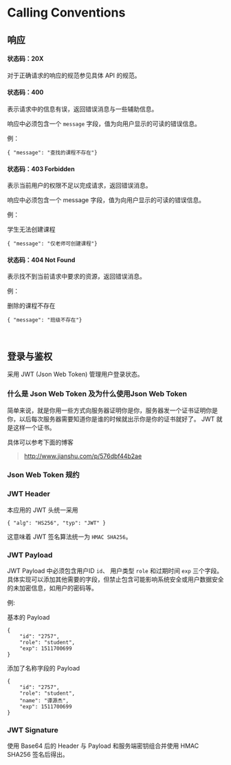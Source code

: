 ﻿# Calling Conventions

## 响应
#### 状态码：20X
对于正确请求的响应的规范参见具体 API 的规范。

#### 状态码：400
表示请求中的信息有误，返回错误消息与一些辅助信息。

响应中必须包含一个 `message` 字段，值为向用户显示的可读的错误信息。

例：

    { "message": "查找的课程不存在"}

#### 状态码：403 Forbidden
表示当前用户的权限不足以完成请求，返回错误消息。

响应中必须包含一个 message 字段，值为向用户显示的可读的错误信息。

例：

学生无法创建课程

    { "message": "仅老师可创建课程"}

#### 状态码：404 Not Found
表示找不到当前请求中要求的资源，返回错误消息。


例：

删除的课程不存在


    { "message": "班级不存在"}

<br>

## 登录与鉴权
采用 JWT (Json Web Token) 管理用户登录状态。

### 什么是 Json Web Token 及为什么使用Json Web Token
  简单来说，就是你用一些方式向服务器证明你是你，服务器发一个证书证明你是你，以后每次服务器需要知道你是谁的时候就出示你是你的证书就好了。 JWT 就是这样一个证书。
  
  具体可以参考下面的博客
> http://www.jianshu.com/p/576dbf44b2ae

### Json Web Token 规约
### JWT Header
本应用的 JWT 头统一采用

    { "alg": "HS256", "typ": "JWT" }

这意味着 JWT 签名算法统一为 `HMAC SHA256`。

### JWT Payload
JWT Payload 中必须包含用户ID `id`、 用户类型 `role` 和过期时间 `exp` 三个字段。具体实现可以添加其他需要的字段，但禁止包含可能影响系统安全或用户数据安全的未加密信息，如用户的密码等。

例:

基本的 Payload
```
{
	"id": "2757",
	"role": "student",
	"exp": 1511700699
}
```
添加了名称字段的 Payload
```
{
	"id": "2757",
	"role": "student",
	"name": "谭源杰",
	"exp": 1511700699
}
```

### JWT Signature
使用 Base64 后的 Header 与 Payload 和服务端密钥组合并使用 HMAC SHA256 签名后得出。
